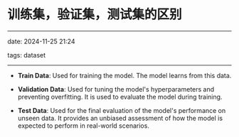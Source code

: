 
# 训练集，验证集，测试集的区别
------------------------------
date: 2024-11-25 21:24

tags: dataset

-------------------------------


- **Train Data**: Used for training the model. The model learns from this data.

- **Validation Data**: Used for tuning the model's hyperparameters and preventing overfitting. It is used to evaluate the model during training.

- **Test Data**: Used for the final evaluation of the model's performance on unseen data. It provides an unbiased assessment of how the model is expected to perform in real-world scenarios.